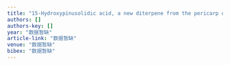 ```yaml
---
title: "15-Hydroxypinusolidic acid, a new diterpene from the pericarp of Platycladus orientalis Franco"
authors: []
authors-key: []
year: "数据暂缺"
article-link: "数据暂缺"
venue: "数据暂缺"
bibex: "数据暂缺"
---
```

